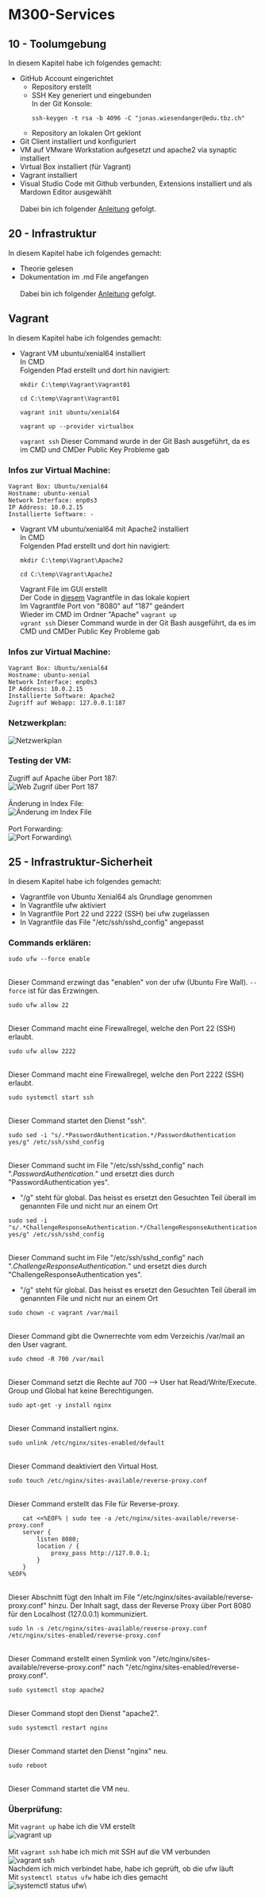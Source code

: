 # M300-Services
## 10 - Toolumgebung 
In diesem Kapitel habe ich folgendes gemacht:
- GitHub Account eingerichtet
  - Repository erstellt
  - SSH Key generiert und eingebunden \
    In der Git Konsole: 
    ```
    ssh-keygen -t rsa -b 4096 -C "jonas.wiesendanger@edu.tbz.ch"
    ```
  - Repository an lokalen Ort geklont
- Git Client installiert und konfiguriert
- VM auf VMware Workstation aufgesetzt und apache2 via synaptic installiert
- Virtual Box installiert (für Vagrant)
- Vagrant installiert
- Visual Studio Code mit Github verbunden, Extensions installiert und als Mardown Editor ausgewählt \
\
Dabei bin ich folgender [Anleitung](https://github.com/mc-b/M300/tree/master/10-Toolumgebung) gefolgt.

## 20 - Infrastruktur
In diesem Kapitel habe ich folgendes gemacht:
- Theorie gelesen
- Dokumentation im .md File angefangen \
\
Dabei bin ich folgender [Anleitung](https://github.com/mc-b/M300/tree/master/20-Infrastruktur) gefolgt. 

## Vagrant
In diesem Kapitel habe ich folgendes gemacht: 
- Vagrant VM ubuntu/xenial64 installiert \
  In CMD \
  Folgenden Pfad erstellt und dort hin navigiert: 
  ```
  mkdir C:\temp\Vagrant\Vagrant01
  ``` 
  ```
  cd C:\temp\Vagrant\Vagrant01
  ``` 
  ```
  vagrant init ubuntu/xenial64
  ``` 
  ```
  vagrant up --provider virtualbox
  ``` 
  `vagrant ssh` Dieser Command wurde in der Git Bash ausgeführt, da es im CMD und CMDer Public Key Probleme gab 

### Infos zur Virtual Machine:
    Vagrant Box: Ubuntu/xenial64 
    Hostname: ubuntu-xenial 
    Network Interface: enp0s3 
    IP Address: 10.0.2.15 
    Installierte Software: - 
- Vagrant VM ubuntu/xenial64 mit Apache2 installiert \
  In CMD \
  Folgenden Pfad erstellt und dort hin navigiert: 
  ```
  mkdir C:\temp\Vagrant\Apache2
  ``` 
  ```
  cd C:\temp\Vagrant\Apache2
  ``` 
  Vagrant File im GUI erstellt \
  Der Code in [diesem](https://github.com/mc-b/M300/blob/master/vagrant/web/Vagrantfile) Vagrantfile in das lokale kopiert \
  Im Vagrantfile Port von "8080" auf "187" geändert \
  Wieder im CMD im Ordner "Apache" `vagrant up` \
  `vgrant ssh` Dieser Command wurde in der Git Bash ausgeführt, da es im CMD und CMDer Public Key Probleme gab 

### Infos zur Virtual Machine:
    Vagrant Box: Ubuntu/xenial64 
    Hostname: ubuntu-xenial 
    Network Interface: enp0s3 
    IP Address: 10.0.2.15 
    Installierte Software: Apache2 
    Zugriff auf Webapp: 127.0.0.1:187 
### Netzwerkplan:
![Netzwerkplan](https://github.com/joneeees/M300-Services/blob/main/Images/Netzwerkplan.png)

### Testing der VM:
Zugriff auf Apache über Port 187: \
![Web Zugrif über Port 187](https://github.com/joneeees/M300-Services/blob/main/Images/Apache-Port-187.png) \
\
Änderung in Index File: \
![Änderung im Index File](https://github.com/joneeees/M300-Services/blob/main/Images/Index-%C3%84nderungen.png) \
\
Port Forwarding:\
![Port Forwarding](https://github.com/joneeees/M300-Services/blob/main/Images/Port-Forwarding.png)\

## 25 - Infrastruktur-Sicherheit
In diesem Kapitel habe ich folgendes gemacht:
- Vagrantfile von Ubuntu Xenial64 als Grundlage genommen
- In Vagrantfile ufw aktiviert 
- In Vagrantfile Port 22 und 2222 (SSH) bei ufw zugelassen
- In Vagrantfile das File "/etc/ssh/sshd_config" angepasst

### Commands erklären:
```
sudo ufw --force enable
``` 
\
Dieser Command erzwingt das "enablen" von der ufw (Ubuntu Fire Wall). `--force` ist für das Erzwingen. 
```
sudo ufw allow 22
``` 
\
Dieser Command macht eine Firewallregel, welche den Port 22 (SSH) erlaubt. 
```
sudo ufw allow 2222
``` 
\
Dieser Command macht eine Firewallregel, welche den Port 2222 (SSH) erlaubt. 
```
sudo systemctl start ssh
``` 
\
Dieser Command startet den Dienst "ssh". 
```
sudo sed -i "s/.*PasswordAuthentication.*/PasswordAuthentication yes/g" /etc/ssh/sshd_config
``` 
\
Dieser Command sucht im File "/etc/ssh/sshd_config" nach ".*PasswordAuthentication.*" und ersetzt dies durch "PasswordAuthentication yes". 
- "/g" steht für global. Das heisst es ersetzt den Gesuchten Teil überall im genannten File und nicht nur an einem Ort 
```
sudo sed -i "s/.*ChallengeResponseAuthentication.*/ChallengeResponseAuthentication yes/g" /etc/ssh/sshd_config
``` 
\
Dieser Command sucht im File "/etc/ssh/sshd_config" nach ".*ChallengeResponseAuthentication.*" und ersetzt dies durch "ChallengeResponseAuthentication yes". 
- "/g" steht für global. Das heisst es ersetzt den Gesuchten Teil überall im genannten File und nicht nur an einem Ort 
```
sudo chown -c vagrant /var/mail
``` 
\
Dieser Command gibt die Ownerrechte vom edm Verzeichis /var/mail an den User vagrant.
```
sudo chmod -R 700 /var/mail
``` 
\
Dieser Command setzt die Rechte auf 700 --> User hat Read/Write/Execute. Group und Global hat keine Berechtigungen.
```
sudo apt-get -y install nginx
``` 
\
Dieser Command installiert nginx.
```
sudo unlink /etc/nginx/sites-enabled/default
``` 
\
Dieser Command deaktiviert den Virtual Host.
```
sudo touch /etc/nginx/sites-available/reverse-proxy.conf
``` 
\
Dieser Command erstellt das File für Reverse-proxy.
```
	cat <<%EOF% | sudo tee -a /etc/nginx/sites-available/reverse-proxy.conf
	server {
		listen 8080;
		location / {
			proxy_pass http://127.0.0.1;
		}
	}
%EOF%
``` 
\
Dieser Abschnitt fügt den Inhalt im File "/etc/nginx/sites-available/reverse-proxy.conf" hinzu. Der Inhalt sagt, dass der Reverse Proxy über Port 8080 für den Localhost (127.0.0.1) kommuniziert.
``` 
sudo ln -s /etc/nginx/sites-available/reverse-proxy.conf /etc/nginx/sites-enabled/reverse-proxy.conf
``` 
\
Dieser Command erstellt einen Symlink von "/etc/nginx/sites-available/reverse-proxy.conf" nach "/etc/nginx/sites-enabled/reverse-proxy.conf".
``` 
sudo systemctl stop apache2
``` 
\
Dieser Command stopt den Dienst "apache2".
``` 
sudo systemctl restart nginx
``` 
\
Dieser Command startet den Dienst "nginx" neu. 
``` 
sudo reboot
``` 
\
Dieser Command startet die VM neu.  
### Überprüfung:
Mit `vagrant up` habe ich die VM erstellt \
![vagrant up](https://github.com/joneeees/M300-Services/blob/main/Images/vagrant-up.png)\
\
Mit `vagrant ssh` habe ich mich mit SSH auf die VM verbunden\
![vagrant ssh](https://github.com/joneeees/M300-Services/blob/main/Images/vagrant-ssh.png)\
Nachdem ich mich verbindet habe, habe ich geprüft, ob die ufw läuft \
Mit `systemctl status ufw` habe ich dies gemacht \
![systemctl status ufw](https://github.com/joneeees/M300-Services/blob/main/Images/ufw-status.png)\